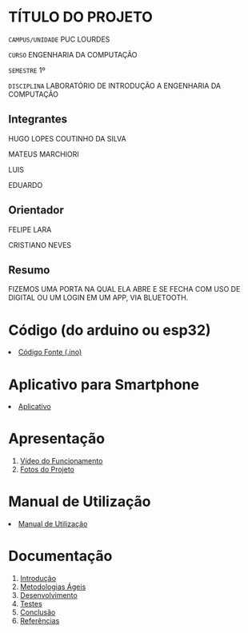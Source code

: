 # TÍTULO DO PROJETO

`CAMPUS/UNIDADE` PUC LOURDES

`CURSO` ENGENHARIA DA COMPUTAÇÃO

`SEMESTRE` 1º

`DISCIPLINA` LABORATÓRIO DE INTRODUÇÃO A ENGENHARIA DA COMPUTAÇÃO


## Integrantes

HUGO LOPES COUTINHO DA SILVA

MATEUS MARCHIORI

LUIS

EDUARDO

## Orientador

FELIPE LARA

CRISTIANO NEVES

## Resumo
FIZEMOS UMA PORTA NA QUAL ELA ABRE E SE FECHA COM USO DE DIGITAL OU UM LOGIN EM UM APP, VIA BLUETOOTH. 
# Código (do arduino ou esp32)

<li><a href="Codigo/README.md"> Código Fonte (.ino)</a></li>

# Aplicativo para Smartphone

<li><a href="App/README.md"> Aplicativo </a></li>

# Apresentação

<ol>
<li><a href="Apresentacao/README.md"> Vídeo do Funcionamento</a></li>
<li><a href="Apresentacao/README.md"> Fotos do Projeto</a></li>
</ol>

# Manual de Utilização

<li><a href="Manual/manual de utilização.md"> Manual de Utilização</a></li>


# Documentação

<ol>
<li><a href="Documentacao/01-Introducão.md"> Introdução</a></li>
<li><a href="Documentacao/02-Metodologias Ágeis.md"> Metodologias Ágeis</a></li>
<li><a href="Documentacao/03-Desenvolvimento.md"> Desenvolvimento </a></li>
<li><a href="Documentacao/04-Testes.md"> Testes </a></li>
<li><a href="Documentacao/05-Conclusão.md"> Conclusão </a></li>
<li><a href="Documentacao/06-Referências.md"> Referências </a></li>
</ol>

